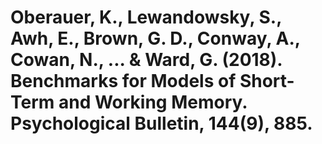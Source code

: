 # Oberauer, K., Lewandowsky, S., Awh, E., Brown, G. D., Conway, A., Cowan, N., ... & Ward, G. (2018). Benchmarks for Models of Short-Term and Working Memory. Psychological Bulletin, 144(9), 885.

